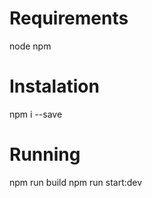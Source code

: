 # Requirements #
node
npm

# Instalation #
npm i --save

# Running #

npm run build
npm run start:dev